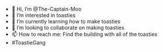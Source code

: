 - 👋 Hi, I’m @The-Captain-Moo
- 👀 I’m interested in toasties
- 🌱 I’m currently learning how to make toasties
- 💞️ I’m looking to collaborate on making toasties
- 📫 How to reach me: Find the building with all of the toasties 
- #ToastieGang
<!---
The-Captain-Moo/The-Captain-Moo is a ✨ special ✨ repository because its `README.md` (this file) appears on your GitHub profile.
You can click the Preview link to take a look at your changes.
--->
